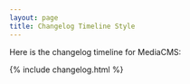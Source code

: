 ```yaml
---
layout: page
title: Changelog Timeline Style
---
```


Here is the changelog timeline for MediaCMS:

{% include changelog.html %}
